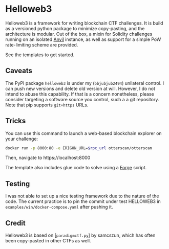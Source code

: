 # Helloweb3

Helloweb3 is a framework for writing blockchain CTF challenges.
It is build as a versioned python package to minimize copy-pasting,
and the architecture is modular.
Out of the box, a mixin for Solidity challenges running on an isolated [Anvil] instance,
as well as support for a simple PoW rate-limiting scheme are provided.

See the templates to get started.

## Caveats

The PyPI package `helloweb3` is under my (`bbjubjub2494`) unilateral control.
I can push new versions and delete old version at will.
However, I do not intend to abuse this capability.
If that is a concern nonetheless, please consider targeting a software source you control, such a a git repository.
Note that pip supports `git+https` URLs.

## Tricks
You can use this command to launch a web-based blockchain explorer on your challenge:
```sh
docker run -p 8000:80 -e ERIGON_URL=$rpc_url otterscan/otterscan
```
Then, navigate to https://localhost:8000

The template also includes glue code to solve using a [Forge] script.

[Anvil]: https://book.getfoundry.sh/anvil/
[Forge]: https://book.getfoundry.sh/forge/

## Testing

I was not able to set up a nice testing framework due to the nature of the code.
The current practice is to pin the commit under test HELLOWEB3 in `examples/win/docker-compose.yaml` after pushing it.

## Credit

Helloweb3 is based on [`paradigmctf.py`] by samcszun, which has often been copy-pasted in other CTFs as well.

[paradigmctf.py]: https://github.com/paradigmxyz/paradigm-ctf-infrastructure/tree/main/paradigmctf.py
